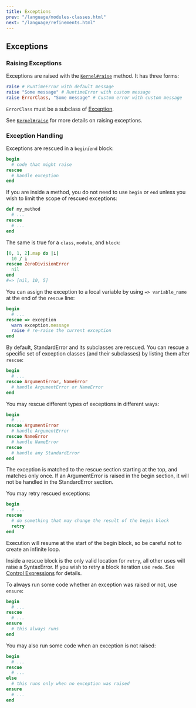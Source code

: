 ```yaml
---
title: Exceptions
prev: "/language/modules-classes.html"
next: "/language/refinements.html"
---
```


## Exceptions[](#exceptions)

### Raising Exceptions[](#raising-exceptions)

Exceptions are raised with the <a
href='https://ruby-doc.org/core-2.7.0/Kernel.html#method-i-raise'
class='ruby-doc remote' target='_blank'>`Kernel#raise`</a> method. It
has three forms:


```ruby
raise # RuntimeError with default message
raise "Some message" # RuntimeError with custom message
raise ErrorClass, "Some message" # Custom error with custom message
```

`ErrorClass` must be a subclass of [Exception](../builtin/exception.md).

See <a href='https://ruby-doc.org/core-2.7.0/Kernel.html#method-i-raise'
class='ruby-doc remote' target='_blank'>`Kernel#raise`</a> for more
details on raising exceptions.



### Exception Handling[](#exception-handling)

Exceptions are rescued in a `begin`/`end` block:


```ruby
begin
  # code that might raise
rescue
  # handle exception
end
```

If you are inside a method, you do not need to use `begin` or `end`
unless you wish to limit the scope of rescued exceptions:


```ruby
def my_method
  # ...
rescue
  # ...
end
```

The same is true for a `class`, `module`, and `block`: 

```ruby
[0, 1, 2].map do |i|
  10 / i
rescue ZeroDivisionError
  nil
end
#=> [nil, 10, 5]
```

You can assign the exception to a local variable by using `=>
variable_name` at the end of the `rescue` line:


```ruby
begin
  # ...
rescue => exception
  warn exception.message
  raise # re-raise the current exception
end
```

By default, StandardError and its subclasses are rescued. You can rescue
a specific set of exception classes (and their subclasses) by listing
them after `rescue`: 

```ruby
begin
  # ...
rescue ArgumentError, NameError
  # handle ArgumentError or NameError
end
```

You may rescue different types of exceptions in different ways:


```ruby
begin
  # ...
rescue ArgumentError
  # handle ArgumentError
rescue NameError
  # handle NameError
rescue
  # handle any StandardError
end
```

The exception is matched to the rescue section starting at the top, and
matches only once. If an ArgumentError is raised in the begin section,
it will not be handled in the StandardError section.

You may retry rescued exceptions:


```ruby
begin
  # ...
rescue
  # do something that may change the result of the begin block
  retry
end
```

Execution will resume at the start of the begin block, so be careful not
to create an infinite loop.

Inside a rescue block is the only valid location for `retry`, all other
uses will raise a SyntaxError. If you wish to retry a block iteration
use `redo`. See [Control Expressions](control-expressions.md)
for details.

To always run some code whether an exception was raised or not, use
`ensure`: 

```ruby
begin
  # ...
rescue
  # ...
ensure
  # this always runs
end
```

You may also run some code when an exception is not raised:


```ruby
begin
  # ...
rescue
  # ...
else
  # this runs only when no exception was raised
ensure
  # ...
end
```

